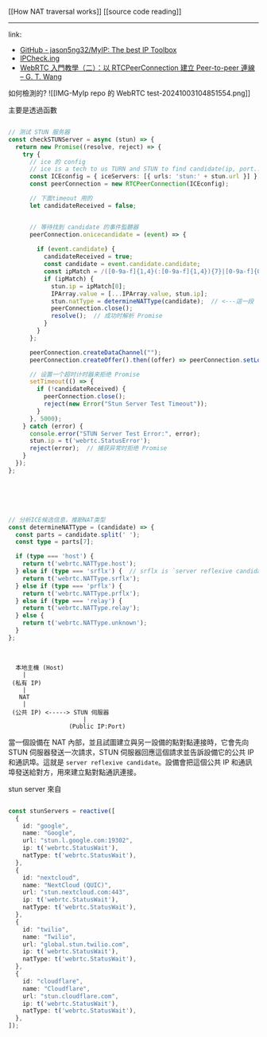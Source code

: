[[How NAT traversal works]]
[[source code reading]]


---



link: 
- [GitHub - jason5ng32/MyIP: The best IP Toolbox](https://github.com/jason5ng32/MyIP)
- [IPCheck.ing](https://ipcheck.ing/#/dnsresolver)
- [WebRTC 入門教學（二）：以 RTCPeerConnection 建立 Peer-to-peer 連線 – G. T. Wang](https://blog.gtwang.org/web-development/webrtc-peer-connection/)



如何檢測的?
![[IMG-MyIp repo 的 WebRTC test-20241003104851554.png]]




主要是透過函數
```ts

// 测试 STUN 服务器
const checkSTUNServer = async (stun) => {
  return new Promise((resolve, reject) => {
    try {
      // ice 的 config 
      // ice is a tech to us TURN and STUN to find candidate(ip, port...network config ) to enable p2p connnstion 
      const ICEconfig = { iceServers: [{ urls: 'stun:' + stun.url }] };
      const peerConnection = new RTCPeerConnection(ICEconfig);

      // 下面timeout 用的
      let candidateReceived = false;


      // 等待找到 candidate 的事件監聽器
      peerConnection.onicecandidate = (event) => {
  
        if (event.candidate) {
          candidateReceived = true;
          const candidate = event.candidate.candidate;
          const ipMatch = /([0-9a-f]{1,4}(:[0-9a-f]{1,4}){7}|[0-9a-f]{0,4}(:[0-9a-f]{1,4}){0,6}::[0-9a-f]{0,4}|::[0-9a-f]{1,4}(:[0-9a-f]{1,4}){0,6}|[0-9]{1,3}(\.[0-9]{1,3}){3})/i.exec(candidate);
          if (ipMatch) {
            stun.ip = ipMatch[0];
            IPArray.value = [...IPArray.value, stun.ip];
            stun.natType = determineNATType(candidate);  // <---這一段
            peerConnection.close();
            resolve();  // 成功时解析 Promise
          }
        }
      };

      peerConnection.createDataChannel("");
      peerConnection.createOffer().then((offer) => peerConnection.setLocalDescription(offer));

      // 设置一个超时计时器来拒绝 Promise
      setTimeout(() => {
        if (!candidateReceived) {
          peerConnection.close();
          reject(new Error("Stun Server Test Timeout"));
        }
      }, 5000);
    } catch (error) {
      console.error("STUN Server Test Error:", error);
      stun.ip = t('webrtc.StatusError');
      reject(error);  // 捕获异常时拒绝 Promise
    }
  });
};






// 分析ICE候选信息，推断NAT类型
const determineNATType = (candidate) => {
  const parts = candidate.split(' ');
  const type = parts[7];

  if (type === 'host') {
    return t('webrtc.NATType.host');
  } else if (type === 'srflx') {  // srflx is `server reflexive candidate` 是一種優先用來實現穿越 NAT 和防火牆的候選者位址。這些候選者位址是通過 STUN 伺服器獲得的
    return t('webrtc.NATType.srflx');
  } else if (type === 'prflx') {
    return t('webrtc.NATType.prflx');
  } else if (type === 'relay') {
    return t('webrtc.NATType.relay');
  } else {
    return t('webrtc.NATType.unknown');
  }
};




```


```
  本地主機 (Host)
    |
 (私有 IP)
    |
   NAT
    |
 (公共 IP) <-----> STUN 伺服器
                     |
                 (Public IP:Port)
```

當一個設備在 NAT 內部，並且試圖建立與另一設備的點對點連接時，它會先向 STUN 伺服器發送一次請求，STUN 伺服器回應這個請求並告訴設備它的公共 IP 和通訊埠。這就是 `server reflexive candidate`。設備會把這個公共 IP 和通訊埠發送給對方，用來建立點對點通訊連接。


stun server 來自
```ts

const stunServers = reactive([
  {
    id: "google",
    name: "Google",
    url: "stun.l.google.com:19302",
    ip: t('webrtc.StatusWait'),
    natType: t('webrtc.StatusWait'),
  },
  {
    id: "nextcloud",
    name: "NextCloud (QUIC)",
    url: "stun.nextcloud.com:443",
    ip: t('webrtc.StatusWait'),
    natType: t('webrtc.StatusWait'),
  },
  {
    id: "twilio",
    name: "Twilio",
    url: "global.stun.twilio.com",
    ip: t('webrtc.StatusWait'),
    natType: t('webrtc.StatusWait'),
  },
  {
    id: "cloudflare",
    name: "Cloudflare",
    url: "stun.cloudflare.com",
    ip: t('webrtc.StatusWait'),
    natType: t('webrtc.StatusWait'),
  },
]);



```
